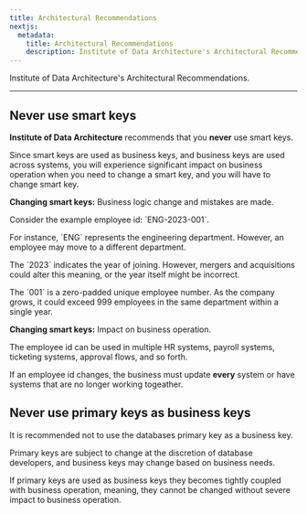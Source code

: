 ```yaml
---
title: Architectural Recommendations
nextjs:
  metadata:
    title: Architectural Recommendations
    description: Institute of Data Architecture's Architectural Recommendations.
---
```


Institute of Data Architecture's Architectural Recommendations.

---

## Never use smart keys

**Institute of Data Architecture** recommends that you **never** use smart keys.

Since smart keys are used as business keys, and business keys are used across systems, you will experience significant impact on business operation when you need to change a smart key, and you will have to change smart key.

**Changing smart keys:** Business logic change and mistakes are made.

Consider the example employee id: ´ENG-2023-001´.

For instance, ´ENG´ represents the engineering department. However, an employee may move to a different department.

The ´2023´ indicates the year of joining. However, mergers and acquisitions could alter this meaning, or the year itself might be incorrect.

The ´001´ is a zero-padded unique employee number. As the company grows, it could exceed 999 employees in the same department within a single year.

**Changing smart keys:** Impact on business operation.

The employee id can be used in multiple HR systems, payroll systems, ticketing systems, approval flows, and so forth.

If an employee id changes, the business must update **every** system or have systems that are no longer working togeather.

## Never use primary keys as business keys

It is recommended not to use the databases primary key as a business key.

Primary keys are subject to change at the discretion of database developers, and business keys may change based on business needs.

If primary keys are used as business keys they becomes tightly coupled with business operation, meaning, they cannot be changed without severe impact to business operation.
